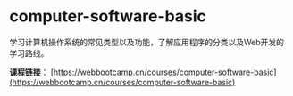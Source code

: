 # computer-software-basic

学习计算机操作系统的常见类型以及功能，了解应用程序的分类以及Web开发的学习路线。

**课程链接**： [https://webbootcamp.cn/courses/computer-software-basic](https://webbootcamp.cn/courses/computer-software-basic)
